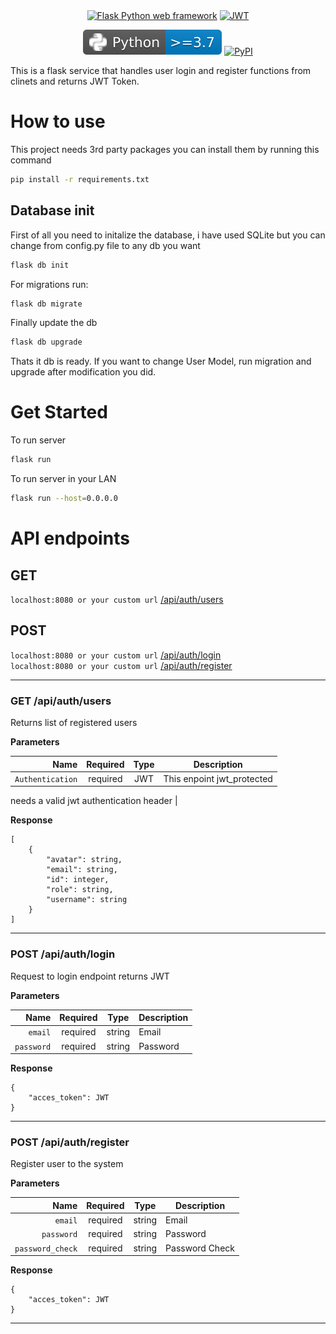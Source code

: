 <div align="center">
<a href="https://flask.palletsprojects.com/en/2.0.x/"><img src="https://blog.paperspace.com/content/images/2019/11/flasklogo.jpg" alt="Flask Python web framework" width="150px"></a>
<a href="https://jwt.io/"><img src="http://jwt.io/img/logo-asset.svg" alt="JWT" width="150px"></a>
</div>


<p align=center>
<a href="https://pypi.org/project/jina/"><img src="https://github.com/jina-ai/jina/blob/master/.github/badges/python-badge.svg?raw=true" alt="Python 3.7 3.8 3.9" title="Jina supports Python 3.7 and above"></a>
<a href="https://pypi.org/project/jina/"><img src="https://img.shields.io/pypi/v/jina?color=%23099cec&amp;label=PyPI&amp;logo=pypi&amp;logoColor=white" alt="PyPI"></a>

<!-- start jina-description -->

This is a flask service that handles user login and register functions from clinets and returns JWT Token.


<!-- end jina-description -->

# How to use 

This project needs 3rd party packages you can install them by running this command
```bash
pip install -r requirements.txt
```
## Database init

First of all you need to initalize the database, i have used SQLite but you can change from config.py file to any db you want

```bash
flask db init
```

For migrations run:

```bash
flask db migrate
```

Finally update the db 

```bash
flask db upgrade
```

Thats it db is ready. If you want to change User Model, run migration and upgrade after modification you did.


# Get Started

To run server 

```bash
flask run
```

To run server in your LAN

```bash
flask run --host=0.0.0.0
```

# API endpoints

## GET
`localhost:8080 or your custom url` [/api/auth/users](#get-apiauthusers) <br/>

## POST
`localhost:8080 or your custom url` [/api/auth/login](#post-apiauthlogin) <br/>
`localhost:8080 or your custom url` [/api/auth/register](#post-apiauthregister) <br/>

---

### GET /api/auth/users

Returns list of registered users

**Parameters**

|          Name | Required |  Type   | Description                                                                                                                                                         |
| -------------:|:--------:|:-------:| ------------------------------------------------------------------------------------------------------------------------------------------------------------------- |
|    `Authentication` | required | JWT  |  This enpoint jwt_protected  
needs a valid jwt authentication header 
|

**Response**

```
[
    {
        "avatar": string,
        "email": string,
        "id": integer,
        "role": string,
        "username": string
    }
]
```
___

### POST /api/auth/login
Request to login endpoint returns JWT

**Parameters**

|          Name | Required |  Type   | Description                                                                                                                                                         |
| -------------:|:--------:|:-------:| ------------------------------------------------------------------------------------------------------------------------------------------------------------------- |
|     `email` | required | string  | Email |
|    `password` | required | string  | Password|

**Response**

```
{
    "acces_token": JWT
}
```
___

### POST /api/auth/register
Register user to the system

**Parameters**

|          Name | Required |  Type   | Description                                                                                                                                                         |
| -------------:|:--------:|:-------:| ------------------------------------------------------------------------------------------------------------------------------------------------------------------- |
|     `email` | required | string  | Email |
|    `password` | required | string  | Password|
|    `password_check` | required | string  | Password Check|

**Response**

```
{
    "acces_token": JWT
}
```
___
